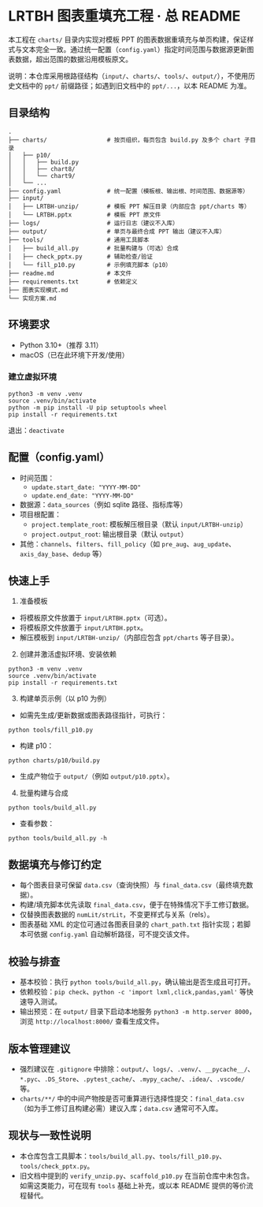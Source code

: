 # LRTBH 图表重填充工程 · 总 README

本工程在 `charts/` 目录内实现对模板 PPT 的图表数据重填充与单页构建，保证样式与文本完全一致。通过统一配置（`config.yaml`）指定时间范围与数据源更新图表数据，超出范围的数据沿用模板原文。

说明：本仓库采用根路径结构（`input/`、`charts/`、`tools/`、`output/`），不使用历史文档中的 `ppt/` 前缀路径；如遇到旧文档中的 `ppt/...`，以本 README 为准。

## 目录结构
```
.
├── charts/                 # 按页组织，每页包含 build.py 及多个 chart 子目录
│   ├── p10/
│   │   ├── build.py
│   │   ├── chart8/
│   │   └── chart9/
│   └── ...
├── config.yaml             # 统一配置（模板根、输出根、时间范围、数据源等）
├── input/
│   ├── LRTBH-unzip/        # 模板 PPT 解压目录（内部应含 ppt/charts 等）
│   └── LRTBH.pptx          # 模板 PPT 原文件
├── logs/                   # 运行日志（建议不入库）
├── output/                 # 单页与最终合成 PPT 输出（建议不入库）
├── tools/                  # 通用工具脚本
│   ├── build_all.py        # 批量构建与（可选）合成
│   ├── check_pptx.py       # 辅助检查/验证
│   └── fill_p10.py         # 示例填充脚本（p10）
├── readme.md               # 本文件
├── requirements.txt        # 依赖定义
├── 图表实现模式.md
└── 实现方案.md
```

## 环境要求
- Python 3.10+（推荐 3.11）
- macOS（已在此环境下开发/使用）

### 建立虚拟环境
```
python3 -m venv .venv
source .venv/bin/activate
python -m pip install -U pip setuptools wheel
pip install -r requirements.txt
```
退出：`deactivate`

## 配置（config.yaml）
- 时间范围：
  - `update.start_date: "YYYY-MM-DD"`
  - `update.end_date: "YYYY-MM-DD"`
- 数据源：`data_sources`（例如 sqlite 路径、指标库等）
- 项目根配置：
  - `project.template_root`: 模板解压根目录（默认 `input/LRTBH-unzip`）
  - `project.output_root`: 输出根目录（默认 `output`）
- 其他：`channels`、`filters`、`fill_policy`（如 `pre_aug`、`aug_update`、`axis_day_base`、`dedup` 等）

## 快速上手
1) 准备模板
- 将模板原文件放置于 `input/LRTBH.pptx`（可选）。
 - 将模板原文件放置于 `input/LRTBH.pptx`。
- 解压模板到 `input/LRTBH-unzip/`（内部应包含 `ppt/charts` 等子目录）。

2) 创建并激活虚拟环境、安装依赖
```
python3 -m venv .venv
source .venv/bin/activate
pip install -r requirements.txt
```

3) 构建单页示例（以 p10 为例）
- 如需先生成/更新数据或图表路径指针，可执行：
```
python tools/fill_p10.py
```
- 构建 p10：
```
python charts/p10/build.py
```
- 生成产物位于 `output/`（例如 `output/p10.pptx`）。

4) 批量构建与合成
```
python tools/build_all.py
```
- 查看参数：
```
python tools/build_all.py -h
```

## 数据填充与修订约定
- 每个图表目录可保留 `data.csv`（查询快照）与 `final_data.csv`（最终填充数据）。
- 构建/填充脚本优先读取 `final_data.csv`，便于在特殊情况下手工修订数据。
- 仅替换图表数据的 `numLit/strLit`，不变更样式与关系（rels）。
- 图表基础 XML 的定位可通过各图表目录的 `chart_path.txt` 指针实现；若脚本可依据 `config.yaml` 自动解析路径，可不提交该文件。

## 校验与排查
- 基本校验：执行 `python tools/build_all.py`，确认输出是否生成且可打开。
- 依赖校验：`pip check`、`python -c 'import lxml,click,pandas,yaml'` 等快速导入测试。
- 输出预览：在 `output/` 目录下启动本地服务 `python3 -m http.server 8000`，浏览 `http://localhost:8000/` 查看生成文件。

## 版本管理建议
- 强烈建议在 `.gitignore` 中排除：`output/`、`logs/`、`.venv/`、`__pycache__/`、`*.pyc`、`.DS_Store`、`.pytest_cache/`、`.mypy_cache/`、`.idea/`、`.vscode/` 等。
- `charts/**/` 中的中间产物按是否可重算进行选择性提交：`final_data.csv`（如为手工修订且构建必需）建议入库；`data.csv` 通常可不入库。

## 现状与一致性说明
- 本仓库包含工具脚本：`tools/build_all.py`、`tools/fill_p10.py`、`tools/check_pptx.py`。
- 旧文档中提到的 `verify_unzip.py`、`scaffold_p10.py` 在当前仓库中未包含。如需这类能力，可在现有 `tools` 基础上补充，或以本 README 提供的等价流程替代。